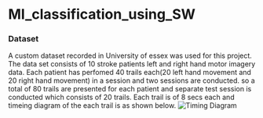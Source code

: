 # MI_classification_using_SW

### Dataset

A custom dataset recorded in University of essex was used for this project.
The data set consists of 10 stroke patients left and right hand motor imagery data. Each patient has perfomed 40 trails each(20 left hand movement and 20 right hand movement) in a session and two sessions are conducted. so a total of 80 trails are presented for each patient and separate test session is conducted which consists of 20 trails.
Each trail is of 8 secs each and timeing diagram of the each trail is as shown below.
![Timing Diagram]()
